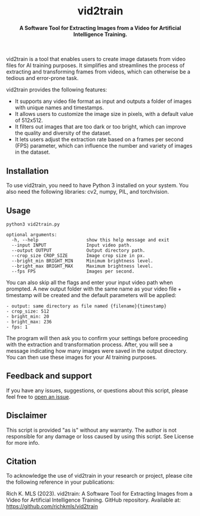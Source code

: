 <h1 align="center">vid2train</h1>

#### <p align="center">A Software Tool for Extracting Images from a Video for Artificial Intelligence Training.</p><br>

vid2train is a tool that enables users to create image datasets from video files for AI training purposes. It simplifies and streamlines the process of extracting and transforming frames from videos, which can otherwise be a tedious and error-prone task. 

vid2train provides the following features:

- It supports any video file format as input and outputs a folder of images with unique names and timestamps.
- It allows users to customize the image size in pixels, with a default value of 512x512.
- It filters out images that are too dark or too bright, which can improve the quality and diversity of the dataset.
- It lets users adjust the extraction rate based on a frames per second (FPS) parameter, which can influence the number and variety of images in the dataset.

## Installation

To use vid2train, you need to have Python 3 installed on your system. You also need the following libraries: cv2, numpy, PIL, and torchvision.

## Usage

```
python3 vid2train.py

optional arguments:
  -h, --help                  show this help message and exit
  --input INPUT               Input video path.
  --output OUTPUT             Output directory path.
  --crop_size CROP_SIZE       Image crop size in px.                      
  --bright_min BRIGHT_MIN     Minimum brightness level.
  --bright_max BRIGHT_MAX     Maximum brightness level.                  
  --fps FPS                   Images per second.
```

You can also skip all the flags and enter your input video path when prompted. A new output folder with the same name as your video file + timestamp will be created and the default parameters will be applied:

```
- output: same directory as file named {filename}{timestamp}
- crop_size: 512
- bright_min: 20
- bright_max: 236
- fps: 1
```

The program will then ask you to confirm your settings before proceeding with the extraction and transformation process. After, you will see a message indicating how many images were saved in the output directory. You can then use these images for your AI training purposes.

## Feedback and support

If you have any issues, suggestions, or questions about this script, please feel free to [open an issue](https://github.com/richkmls/vid2train/issues).

## Disclaimer

This script is provided "as is" without any warranty. The author is not responsible for any damage or loss caused by using this script. 
See License for more info.

## Citation
To acknowledge the use of vid2train in your research or project, please cite the following reference in your publications:

Rich K. MLS (2023). vid2train: A Software Tool for Extracting Images from a Video for Artificial Intelligence Training. GitHub repository. Available at: https://github.com/richkmls/vid2train
